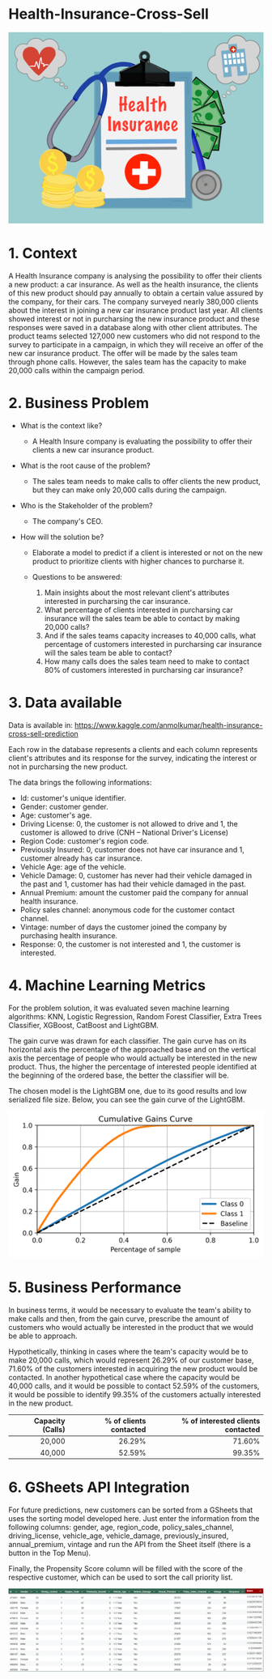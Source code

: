 # Health-Insurance-Cross-Sell

![](img/health_insurance.png)

# 1. Context

A Health Insurance company is analysing the possibility to offer their clients a new product: a car insurance. As well as the health insurance, the clients of this new product should pay annually to obtain a certain value assured by the company, for their cars. The company surveyed nearly 380,000 clients about the interest in joining a new car insurance product last year. All clients showed interest or not in purcharsing the new insurance product and these responses were saved in a database along with other client attributes. The product teams selected 127,000 new customers who did not respond to the survey to participate in a campaign, in which they will receive an offer of the new car insurance product. The offer will be made by the sales team through phone calls. However, the sales team has the capacity to make 20,000 calls within the campaign period.

# 2. Business Problem

* What is the context like?

    * A Health Insure company is evaluating the possibility to offer their clients a new car insurance product.

* What is the root cause of the problem?

    * The sales team needs to make calls to offer clients the new product, but they can make only 20,000 calls during the campaign.

* Who is the Stakeholder of the problem?

    * The company's CEO.

* How will the solution be?

    * Elaborate a model to predict if a client is interested or not on the new product to prioritize clients with higher chances to purcharse it.

    * Questions to be answered:

        1. Main insights about the most relevant client's attributes interested in purcharsing the car insurance.
        2. What percentage of clients interested in purcharsing car insurance will the sales team be able to contact by making 20,000 calls?
        3. And if the sales teams capacity increases to 40,000 calls, what percentage of customers interested in purcharsing car insurance will the sales team be able to contact?
        4. How many calls does the sales team need to make to contact 80% of customers interested in purcharsing car insurance?


# 3. Data available

Data is available in: https://www.kaggle.com/anmolkumar/health-insurance-cross-sell-prediction

Each row in the database represents a clients and each column represents client's attributes and its response for the survey, indicating the interest or not in purcharsing the new product.

The data brings the following informations:

* Id: customer's unique identifier.
* Gender: customer gender.
* Age: customer's age.
* Driving License: 0, the customer is not allowed to drive and 1, the customer is allowed to drive (CNH – National Driver's License)
* Region Code: customer's region code.
* Previously Insured: 0, customer does not have car insurance and 1, customer already has car insurance.
* Vehicle Age: age of the vehicle.
* Vehicle Damage: 0, customer has never had their vehicle damaged in the past and 1, customer has had their vehicle damaged in the past.
* Annual Premium: amount the customer paid the company for annual health insurance.
* Policy sales channel: anonymous code for the customer contact channel.
* Vintage: number of days the customer joined the company by purchasing health insurance.
* Response: 0, the customer is not interested and 1, the customer is interested.

# 4. Machine Learning Metrics

For the problem solution, it was evaluated seven machine learning algorithms: KNN, Logistic Regression, Random Forest Classifier, Extra Trees Classifier, XGBoost, CatBoost and LightGBM.

The gain curve was drawn for each classifier. The gain curve has on its horizontal axis the percentage of the approached base and on the vertical axis the percentage of people who would actually be interested in the new product. Thus, the higher the percentage of interested people identified at the beginning of the ordered base, the better the classifier will be.

The chosen model is the LightGBM one, due to its good results and low serialized file size. Below, you can see the gain curve of the LightGBM.

![](img/lgbm_cumulative_gain.png)

# 5. Business Performance

In business terms, it would be necessary to evaluate the team's ability to make calls and then, from the gain curve, prescribe the amount of customers who would actually be interested in the product that we would be able to approach.

Hypothetically, thinking in cases where the team's capacity would be to make 20,000 calls, which would represent 26.29% of our customer base, 71.60% of the customers interested in acquiring the new product would be contacted. In another hypothetical case where the capacity would be 40,000 calls, and it would be possible to contact 52.59% of the customers, it would be possible to identify 99.35% of the customers actually interested in the new product.


|   Capacity (Calls) |   % of clients contacted |   % of interested clients contacted |
|-------------------:|-------------------------:|------------------------------------:|
|     20,000         |        26.29%            |           71.60%                    |
|     40,000         |        52.59%            |           99.35%                    |

# 6. GSheets API Integration

For future predictions, new customers can be sorted from a GSheets that uses the sorting model developed here. Just enter the information from the following columns: gender, age, region_code, policy_sales_channel, driving_license, vehicle_age, vehicle_damage, previously_insured, annual_premium, vintage and run the API from the Sheet itself (there is a button in the Top Menu).

Finally, the Propensity Score column will be filled with the score of the respective customer, which can be used to sort the call priority list.

![](img/gsheets_api_print.png)
